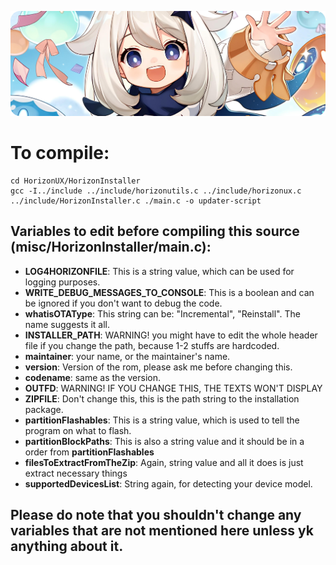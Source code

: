 ![emergency_food](https://github.com/forsaken-heart24/i_dont_want_to_be_an_weirdo/blob/main/banner_images/emergency_food.png?raw=true)

# To compile:
```
cd HorizonUX/HorizonInstaller
gcc -I../include ../include/horizonutils.c ../include/horizonux.c ../include/HorizonInstaller.c ./main.c -o updater-script
```

## Variables to edit before compiling this source (misc/HorizonInstaller/main.c):
- **LOG4HORIZONFILE**: This is a string value, which can be used for logging purposes.
- **WRITE_DEBUG_MESSAGES_TO_CONSOLE**: This is a boolean and can be ignored if you don't want to debug the code.
- **whatisOTAType**: This string can be: "Incremental", "Reinstall". The name suggests it all.
- **INSTALLER_PATH**: WARNING! you might have to edit the whole header file if you change the path, because 1-2 stuffs are hardcoded.
- **maintainer**: your name, or the maintainer's name.
- **version**: Version of the rom, please ask me before changing this.
- **codename**: same as the version.
- **OUTFD**: WARNING! IF YOU CHANGE THIS, THE TEXTS WON'T DISPLAY
- **ZIPFILE**: Don't change this, this is the path string to the installation package.
- **partitionFlashables**: This is a string value, which is used to tell the program on what to flash.
- **partitionBlockPaths**: This is also a string value and it should be in a order from **partitionFlashables**
- **filesToExtractFromTheZip**: Again, string value and all it does is just extract necessary things
- **supportedDevicesList**: String again, for detecting your device model.

## Please do note that you shouldn't change any variables that are not mentioned here unless yk anything about it.